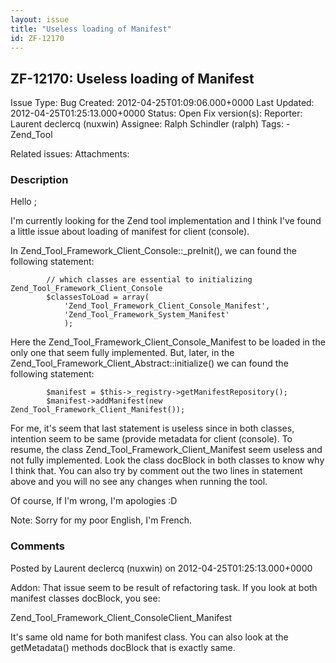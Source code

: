 ```yaml
---
layout: issue
title: "Useless loading of Manifest"
id: ZF-12170
---
```


ZF-12170: Useless loading of Manifest
-------------------------------------

 Issue Type: Bug Created: 2012-04-25T01:09:06.000+0000 Last Updated: 2012-04-25T01:25:13.000+0000 Status: Open Fix version(s): 
 Reporter:  Laurent declercq (nuxwin)  Assignee:  Ralph Schindler (ralph)  Tags: - Zend\_Tool
 
 Related issues: 
 Attachments: 
### Description

Hello ;

I'm currently looking for the Zend tool implementation and I think I've found a little issue about loading of manifest for client (console).

In Zend\_Tool\_Framework\_Client\_Console::\_preInit(), we can found the following statement:

            // which classes are essential to initializing Zend_Tool_Framework_Client_Console
            $classesToLoad = array(
                'Zend_Tool_Framework_Client_Console_Manifest',
                'Zend_Tool_Framework_System_Manifest'
                );

Here the Zend\_Tool\_Framework\_Client\_Console\_Manifest to be loaded in the only one that seem fully implemented. But, later, in the Zend\_Tool\_Framework\_Client\_Abstract::initialize() we can found the following statement:

            $manifest = $this->_registry->getManifestRepository();
            $manifest->addManifest(new Zend_Tool_Framework_Client_Manifest());

For me, it's seem that last statement is useless since in both classes, intention seem to be same (provide metadata for client (console). To resume, the class Zend\_Tool\_Framework\_Client\_Manifest seem useless and not fully implemented. Look the class docBlock in both classes to know why I think that. You can also try by comment out the two lines in statement above and you will no see any changes when running the tool.

Of course, If I'm wrong, I'm apologies :D

Note: Sorry for my poor English, I'm French.

 

 

### Comments

Posted by Laurent declercq (nuxwin) on 2012-04-25T01:25:13.000+0000

Addon: That issue seem to be result of refactoring task. If you look at both manifest classes docBlock, you see:

Zend\_Tool\_Framework\_Client\_ConsoleClient\_Manifest

It's same old name for both manifest class. You can also look at the getMetadata() methods docBlock that is exactly same.

 

 